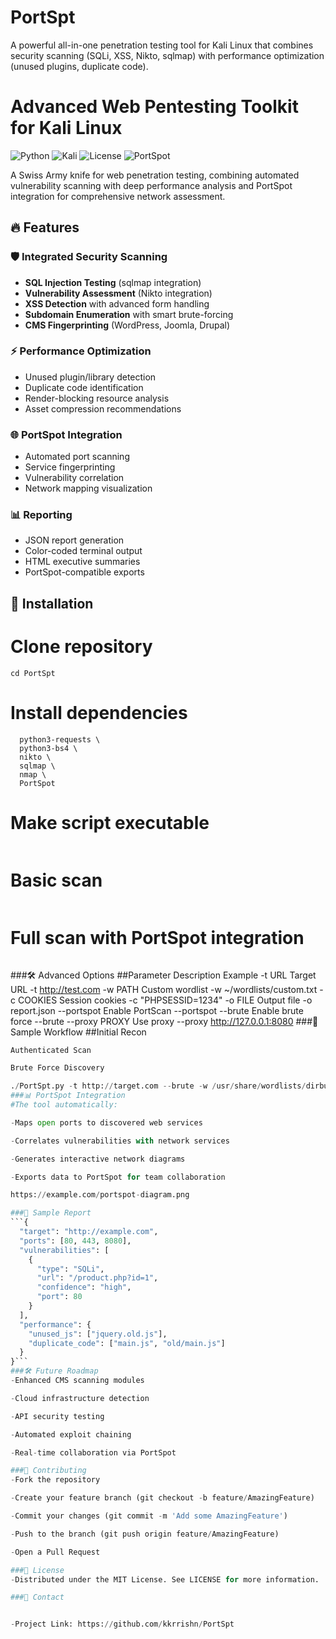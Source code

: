 # PortSpt
A powerful all-in-one penetration testing tool for Kali Linux that combines security scanning (SQLi, XSS, Nikto, sqlmap) with performance optimization (unused plugins, duplicate code). 
# Advanced Web Pentesting Toolkit for Kali Linux

![Python](https://img.shields.io/badge/python-3.8+-blue)
![Kali](https://img.shields.io/badge/Kali-Linux-red)
![License](https://img.shields.io/badge/license-MIT-green)
![PortSpot](https://img.shields.io/badge/integration-PortSpot-orange)

A Swiss Army knife for web penetration testing, combining automated vulnerability scanning with deep performance analysis and PortSpot integration for comprehensive network assessment.

## 🔥 Features

### 🛡️ Integrated Security Scanning
- **SQL Injection Testing** (sqlmap integration)
- **Vulnerability Assessment** (Nikto integration)
- **XSS Detection** with advanced form handling
- **Subdomain Enumeration** with smart brute-forcing
- **CMS Fingerprinting** (WordPress, Joomla, Drupal)

### ⚡ Performance Optimization
- Unused plugin/library detection
- Duplicate code identification
- Render-blocking resource analysis
- Asset compression recommendations

### 🌐 PortSpot Integration
- Automated port scanning
- Service fingerprinting
- Vulnerability correlation
- Network mapping visualization

### 📊 Reporting
- JSON report generation
- Color-coded terminal output
- HTML executive summaries
- PortSpot-compatible exports

## 🚀 Installation


# Clone repository
```git clone https://github.com/yourusername/PortSpt.git
cd PortSpt
```
# Install dependencies
```sudo apt update && sudo apt install -y \
  python3-requests \
  python3-bs4 \
  nikto \
  sqlmap \
  nmap \
  PortSpot
```
# Make script executable
```chmod +x webpentest.py
```
# Basic scan
```./PortSpt.py -t http://example.com
```
# Full scan with PortSpot integration
```./PortSpt.py -t http://example.com --portspot --deep
```

###🛠️ Advanced Options
##Parameter	Description	Example
-t URL	Target URL	-t http://test.com
-w PATH	Custom wordlist	-w ~/wordlists/custom.txt
-c COOKIES	Session cookies	-c "PHPSESSID=1234"
-o FILE	Output file	-o report.json
--portspot	Enable PortScan	--portspot
--brute	Enable brute force	--brute
--proxy PROXY	Use proxy	--proxy http://127.0.0.1:8080
###📌 Sample Workflow
##Initial Recon

```./PortSpt.py -t http://target.com --portspot -o initial_scan.json
Authenticated Scan
```
```./PortSpt.py -t http://target.com/admin -c "session_cookie=value" --deep
Brute Force Discovery

./PortSpt.py -t http://target.com --brute -w /usr/share/wordlists/dirbuster.txt ```
###📊 PortSpot Integration
#The tool automatically:

-Maps open ports to discovered web services

-Correlates vulnerabilities with network services

-Generates interactive network diagrams

-Exports data to PortSpot for team collaboration

https://example.com/portspot-diagram.png

###📝 Sample Report
```{
  "target": "http://example.com",
  "ports": [80, 443, 8080],
  "vulnerabilities": [
    {
      "type": "SQLi",
      "url": "/product.php?id=1",
      "confidence": "high",
      "port": 80
    }
  ],
  "performance": {
    "unused_js": ["jquery.old.js"],
    "duplicate_code": ["main.js", "old/main.js"]
  }
}```
###🛠️ Future Roadmap
-Enhanced CMS scanning modules

-Cloud infrastructure detection

-API security testing

-Automated exploit chaining

-Real-time collaboration via PortSpot

###🤝 Contributing
-Fork the repository

-Create your feature branch (git checkout -b feature/AmazingFeature)

-Commit your changes (git commit -m 'Add some AmazingFeature')

-Push to the branch (git push origin feature/AmazingFeature)

-Open a Pull Request

###📜 License
-Distributed under the MIT License. See LICENSE for more information.

###📧 Contact


-Project Link: https://github.com/kkrrishn/PortSpt



